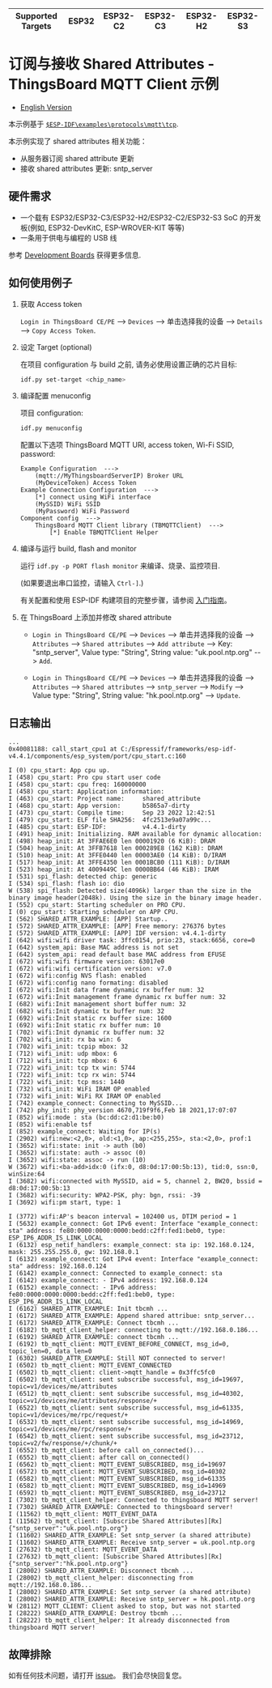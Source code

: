 | Supported Targets | ESP32 | ESP32-C2 | ESP32-C3 | ESP32-H2 | ESP32-S3 |
| ----------------- | ----- | -------- | -------- | -------- | -------- |

# 订阅与接收 Shared Attributes - ThingsBoard MQTT Client 示例

* [English Version](./README.md)

本示例基于 [`$ESP-IDF\examples\protocols\mqtt\tcp`](https://github.com/espressif/esp-idf/tree/master/examples/protocols/mqtt/tcp).

本示例实现了 shared attributes 相关功能：

* 从服务器订阅 shared attribute 更新
* 接收 shared attributes 更新: sntp_server

## 硬件需求

* 一个载有 ESP32/ESP32-C3/ESP32-H2/ESP32-C2/ESP32-S3 SoC 的开发板(例如, ESP32-DevKitC, ESP-WROVER-KIT 等等)
* 一条用于供电与编程的 USB 线

参考 [Development Boards](https://www.espressif.com/en/products/devkits) 获得更多信息.

## 如何使用例子

1. 获取 Access token

   `Login in ThingsBoard CE/PE` --> `Devices` --> 单击选择我的设备 --> `Details` --> `Copy Access Token`.

2. 设定 Target (optional)

   在项目 configuration 与 build 之前, 请务必使用设置正确的芯片目标:

   ```bash
   idf.py set-target <chip_name>
   ```

3. 编译配置 menuconfig

   项目 configuration:

   ```bash
   idf.py menuconfig
   ```

   配置以下选项 ThingsBoard MQTT URI, access token, Wi-Fi SSID, password:

   ```menuconfig
   Example Configuration  --->
       (mqtt://MyThingsboardServerIP) Broker URL
       (MyDeviceToken) Access Token 
   Example Connection Configuration  --->
       [*] connect using WiFi interface
       (MySSID) WiFi SSID 
       (MyPassword) WiFi Password                  
   Component config  --->
       ThingsBoard MQTT Client library (TBMQTTClient)  ---> 
           [*] Enable TBMQTTClient Helper
   ```

4. 编译与运行 build, flash and monitor

   运行 `idf.py -p PORT flash monitor` 来编译、烧录、监控项目.

   (如果要退出串口监控，请输入 ``Ctrl-]``.)

   有关配置和使用 ESP-IDF 构建项目的完整步骤，请参阅 [入门指南](https://idf.espressif.com/)。

5. 在 ThingsBoard 上添加并修改 shared attribute

   * `Login in ThingsBoard CE/PE` --> `Devices` --> 单击并选择我的设备 --> `Attributes` --> `Shared attributes` --> `Add attribute` --> Key: "sntp_server", Value type: "String", String value: "uk.pool.ntp.org" --> `Add`.

   * `Login in ThingsBoard CE/PE` --> `Devices` --> 单击并选择我的设备 --> `Attributes` --> `Shared attributes` --> `sntp_server` --> `Modify` --> Value type: "String", String value: "hk.pool.ntp.org" --> `Update`.

## 日志输出

```none
...
0x40081188: call_start_cpu1 at C:/Espressif/frameworks/esp-idf-v4.4.1/components/esp_system/port/cpu_start.c:160

I (0) cpu_start: App cpu up.
I (458) cpu_start: Pro cpu start user code
I (458) cpu_start: cpu freq: 160000000
I (458) cpu_start: Application information:
I (463) cpu_start: Project name:     shared_attribute
I (468) cpu_start: App version:      b5865a7-dirty
I (473) cpu_start: Compile time:     Sep 23 2022 12:42:51
I (479) cpu_start: ELF file SHA256:  4fc2513e9a07a99c...
I (485) cpu_start: ESP-IDF:          v4.4.1-dirty
I (491) heap_init: Initializing. RAM available for dynamic allocation:
I (498) heap_init: At 3FFAE6E0 len 00001920 (6 KiB): DRAM
I (504) heap_init: At 3FFB7618 len 000289E8 (162 KiB): DRAM
I (510) heap_init: At 3FFE0440 len 00003AE0 (14 KiB): D/IRAM
I (517) heap_init: At 3FFE4350 len 0001BCB0 (111 KiB): D/IRAM
I (523) heap_init: At 4009449C len 0000BB64 (46 KiB): IRAM
I (531) spi_flash: detected chip: generic
I (534) spi_flash: flash io: dio
W (538) spi_flash: Detected size(4096k) larger than the size in the binary image header(2048k). Using the size in the binary image header.
I (552) cpu_start: Starting scheduler on PRO CPU.
I (0) cpu_start: Starting scheduler on APP CPU.
I (562) SHARED_ATTR_EXAMPLE: [APP] Startup..
I (572) SHARED_ATTR_EXAMPLE: [APP] Free memory: 276376 bytes
I (572) SHARED_ATTR_EXAMPLE: [APP] IDF version: v4.4.1-dirty
I (642) wifi:wifi driver task: 3ffc0154, prio:23, stack:6656, core=0
I (642) system_api: Base MAC address is not set
I (642) system_api: read default base MAC address from EFUSE
I (672) wifi:wifi firmware version: 63017e0
I (672) wifi:wifi certification version: v7.0
I (672) wifi:config NVS flash: enabled
I (672) wifi:config nano formating: disabled
I (672) wifi:Init data frame dynamic rx buffer num: 32
I (672) wifi:Init management frame dynamic rx buffer num: 32
I (682) wifi:Init management short buffer num: 32
I (682) wifi:Init dynamic tx buffer num: 32
I (692) wifi:Init static rx buffer size: 1600
I (692) wifi:Init static rx buffer num: 10
I (702) wifi:Init dynamic rx buffer num: 32
I (702) wifi_init: rx ba win: 6
I (702) wifi_init: tcpip mbox: 32
I (712) wifi_init: udp mbox: 6
I (712) wifi_init: tcp mbox: 6
I (722) wifi_init: tcp tx win: 5744
I (722) wifi_init: tcp rx win: 5744
I (722) wifi_init: tcp mss: 1440
I (732) wifi_init: WiFi IRAM OP enabled
I (732) wifi_init: WiFi RX IRAM OP enabled
I (742) example_connect: Connecting to MySSID...
I (742) phy_init: phy_version 4670,719f9f6,Feb 18 2021,17:07:07
I (852) wifi:mode : sta (bc:dd:c2:d1:be:b0)
I (852) wifi:enable tsf
I (852) example_connect: Waiting for IP(s)
I (2902) wifi:new:<2,0>, old:<1,0>, ap:<255,255>, sta:<2,0>, prof:1
I (3652) wifi:state: init -> auth (b0)
I (3652) wifi:state: auth -> assoc (0)
I (3652) wifi:state: assoc -> run (10)
W (3672) wifi:<ba-add>idx:0 (ifx:0, d8:0d:17:00:5b:13), tid:0, ssn:0, winSize:64
I (3682) wifi:connected with MySSID, aid = 5, channel 2, BW20, bssid = d8:0d:17:00:5b:13
I (3682) wifi:security: WPA2-PSK, phy: bgn, rssi: -39
I (3692) wifi:pm start, type: 1

I (3772) wifi:AP's beacon interval = 102400 us, DTIM period = 1
I (5632) example_connect: Got IPv6 event: Interface "example_connect: sta" address: fe80:0000:0000:0000:bedd:c2ff:fed1:beb0, type: ESP_IP6_ADDR_IS_LINK_LOCAL
I (6132) esp_netif_handlers: example_connect: sta ip: 192.168.0.124, mask: 255.255.255.0, gw: 192.168.0.1
I (6132) example_connect: Got IPv4 event: Interface "example_connect: sta" address: 192.168.0.124
I (6142) example_connect: Connected to example_connect: sta
I (6142) example_connect: - IPv4 address: 192.168.0.124
I (6152) example_connect: - IPv6 address: fe80:0000:0000:0000:bedd:c2ff:fed1:beb0, type: ESP_IP6_ADDR_IS_LINK_LOCAL
I (6162) SHARED_ATTR_EXAMPLE: Init tbcmh ...
I (6172) SHARED_ATTR_EXAMPLE: Append shared attribue: sntp_server...
I (6172) SHARED_ATTR_EXAMPLE: Connect tbcmh ...
I (6182) tb_mqtt_client_helper: connecting to mqtt://192.168.0.186...
I (6192) SHARED_ATTR_EXAMPLE: connect tbcmh ...
I (6192) tb_mqtt_client: MQTT_EVENT_BEFORE_CONNECT, msg_id=0, topic_len=0, data_len=0
I (6302) SHARED_ATTR_EXAMPLE: Still NOT connected to server!
I (6502) tb_mqtt_client: MQTT_EVENT_CONNECTED
I (6502) tb_mqtt_client: client->mqtt_handle = 0x3ffc5fc0
I (6502) tb_mqtt_client: sent subscribe successful, msg_id=19697, topic=v1/devices/me/attributes
I (6512) tb_mqtt_client: sent subscribe successful, msg_id=40302, topic=v1/devices/me/attributes/response/+
I (6522) tb_mqtt_client: sent subscribe successful, msg_id=61335, topic=v1/devices/me/rpc/request/+
I (6532) tb_mqtt_client: sent subscribe successful, msg_id=14969, topic=v1/devices/me/rpc/response/+
I (6542) tb_mqtt_client: sent subscribe successful, msg_id=23712, topic=v2/fw/response/+/chunk/+
I (6552) tb_mqtt_client: before call on_connected()...
I (6552) tb_mqtt_client: after call on_connected()
I (6562) tb_mqtt_client: MQTT_EVENT_SUBSCRIBED, msg_id=19697
I (6572) tb_mqtt_client: MQTT_EVENT_SUBSCRIBED, msg_id=40302
I (6582) tb_mqtt_client: MQTT_EVENT_SUBSCRIBED, msg_id=61335
I (6582) tb_mqtt_client: MQTT_EVENT_SUBSCRIBED, msg_id=14969
I (6592) tb_mqtt_client: MQTT_EVENT_SUBSCRIBED, msg_id=23712
I (7302) tb_mqtt_client_helper: Connected to thingsboard MQTT server!
I (7302) SHARED_ATTR_EXAMPLE: Connected to thingsboard server!
I (11562) tb_mqtt_client: MQTT_EVENT_DATA
I (11562) tb_mqtt_client: [Subscribe Shared Attributes][Rx] {"sntp_server":"uk.pool.ntp.org"}
I (11602) SHARED_ATTR_EXAMPLE: Set sntp_server (a shared attribute)
I (11602) SHARED_ATTR_EXAMPLE: Receive sntp_server = uk.pool.ntp.org
I (27632) tb_mqtt_client: MQTT_EVENT_DATA
I (27632) tb_mqtt_client: [Subscribe Shared Attributes][Rx] {"sntp_server":"hk.pool.ntp.org"}
I (28002) SHARED_ATTR_EXAMPLE: Disconnect tbcmh ...
I (28002) tb_mqtt_client_helper: disconnecting from mqtt://192.168.0.186...
I (28002) SHARED_ATTR_EXAMPLE: Set sntp_server (a shared attribute)
I (28002) SHARED_ATTR_EXAMPLE: Receive sntp_server = hk.pool.ntp.org
W (28112) MQTT_CLIENT: Client asked to stop, but was not started
I (28222) SHARED_ATTR_EXAMPLE: Destroy tbcmh ...
I (28222) tb_mqtt_client_helper: It already disconnected from thingsboard MQTT server!
```

## 故障排除

如有任何技术问题，请打开 [issue](https://github.com/liang-zhu-zi/esp32-thingsboard-mqtt-client/issues)。 我们会尽快回复您。
